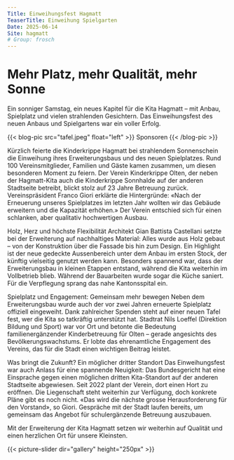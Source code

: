 ```yaml
---
Title: Einweihungsfest Hagmatt
TeaserTitle: Einweihung Spielgarten
Date: 2025-06-14
Site: hagmatt
# Group: frosch
---
```

# Mehr Platz, mehr Qualität, mehr Sonne

Ein sonniger Samstag, ein neues Kapitel für die Kita Hagmatt – mit Anbau, Spielplatz und vielen strahlenden Gesichtern. Das Einweihungsfest des neuen Anbaus und Spielgartens war ein voller Erfolg.


{{< blog-pic src="tafel.jpeg" float="left" >}}
Sponsoren
{{< /blog-pic >}}

Kürzlich feierte die Kinderkrippe Hagmatt bei strahlendem Sonnenschein die Einweihung ihres Erweiterungsbaus und des neuen Spielplatzes. Rund 100 Vereinsmitglieder, Familien und Gäste kamen zusammen, um diesen besonderen Moment zu feiern. Der Verein Kinderkrippe Olten, der neben der Hagmatt-Kita auch die Kinderkrippe Sonnhalde auf der anderen Stadtseite betreibt, blickt stolz auf 23 Jahre Betreuung zurück. Vereinspräsident Franco Giori erklärte die Hintergründe: «Nach der Erneuerung unseres Spielplatzes im letzten Jahr wollten wir das Gebäude erweitern und die Kapazität erhöhen.» Der Verein entschied sich für einen schlanken, aber qualitativ hochwertigen Ausbau.

Holz, Herz und höchste Flexibilität
Architekt Gian Battista Castellani setzte bei der Erweiterung auf nachhaltiges Material: Alles wurde aus Holz gebaut – von der Konstruktion über die Fassade bis hin zum Design. Ein Highlight ist der neue gedeckte Aussenbereich unter dem Anbau im ersten Stock, der künftig vielseitig genutzt werden kann. Besonders spannend war, dass der Erweiterungsbau in kleinen Etappen entstand, während die Kita weiterhin im Vollbetrieb blieb. Während der Bauarbeiten wurde sogar die Küche saniert. Für die Verpflegung sprang das nahe Kantonsspital ein.

Spielplatz und Engagement: Gemeinsam mehr bewegen
Neben dem Erweiterungsbau wurde auch der vor zwei Jahren erneuerte Spielplatz offiziell eingeweiht. Dank zahlreicher Spenden steht auf einer neuen Tafel fest, wer die Kita so tatkräftig unterstützt hat. Stadtrat Nils Loeffel (Direktion Bildung und Sport) war vor Ort und betonte die Bedeutung familienergänzender Kinderbetreuung für Olten – gerade angesichts des Bevölkerungswachstums. Er lobte das ehrenamtliche Engagement des Vereins, das für die Stadt einen wichtigen Beitrag leistet.

Was bringt die Zukunft? Ein möglicher dritter Standort
Das Einweihungsfest war auch Anlass für eine spannende Neuigkeit: Das Bundesgericht hat eine Einsprache gegen einen möglichen dritten Kita-Standort auf der anderen Stadtseite abgewiesen. Seit 2022 plant der Verein, dort einen Hort zu eröffnen. Die Liegenschaft steht weiterhin zur Verfügung, doch konkrete Pläne gibt es noch nicht.
«Das wird die nächste grosse Herausforderung für den Vorstand», so Giori. Gespräche mit der Stadt laufen bereits, um gemeinsam das Angebot für schulergänzende Betreuung auszubauen.

Mit der Erweiterung der Kita Hagmatt setzen wir weiterhin auf Qualität und einen herzlichen Ort für unsere Kleinsten.

{{< picture-slider dir="gallery" height="250px" >}}


